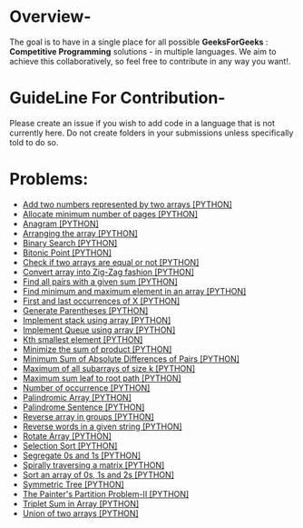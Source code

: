 # Overview-
The goal is to have in a single place for all possible **GeeksForGeeks** : **Competitive Programming** solutions - in multiple languages. We aim to achieve this collaboratively, so feel free to contribute in any way you want!.

# GuideLine For Contribution-
Please create an issue if you wish to add code in a language that is not currently here. Do not create folders in your submissions unless specifically told to do so.

# Problems:

- [Add two numbers represented by two arrays [PYTHON]](Add_two_numbers_represented_by_two_arrays.py)
- [Allocate minimum number of pages [PYTHON]](Allocate_minimum_number_of_pages.py)
- [Anagram [PYTHON]](Anagram.py)
- [Arranging the array [PYTHON]](Arranging_the_array.py)
- [Binary Search [PYTHON]](Binary_Search.py)
- [Bitonic Point [PYTHON]](Bitonic_Point.py)
- [Check if two arrays are equal or not [PYTHON]](Check_if_two_arrays_are_equal_or_not.py)
- [Convert array into Zig-Zag fashion [PYTHON]](Convert_array_into_Zig-Zag_fashion.py)
- [Find all pairs with a given sum [PYTHON]](Find_all_pairs_with_a_given_sum.py)
- [Find minimum and maximum element in an array [PYTHON]](Find_minimum_and_maximum_element_in_an_array.py)
- [First and last occurrences of X [PYTHON]](First_and_last_occurrences_of_X.py)
- [Generate Parentheses [PYTHON]](Generate_Parentheses.py)
- [Implement stack using array [PYTHON]](Implement_stack_using_array.py)
- [Implement Queue using array [PYTHON]](Implement_Queue_using_array.py)
- [Kth smallest element [PYTHON]](Kth_smallest_element.py)
- [Minimize the sum of product [PYTHON]](Minimize_the_sum_of_product.py)
- [Minimum Sum of Absolute Differences of Pairs [PYTHON]](Minimum_Sum_of_Absolute_Differences_of_Pairs.py)
- [Maximum of all subarrays of size k [PYTHON]](Maximum_of_all_subarrays_of_size_k.py)
- [Maximum sum leaf to root path [PYTHON]](Maximum_sum_leaf_to_root_path.py)
- [Number of occurrence [PYTHON]](Number_of_occurrence.py)
- [Palindromic Array [PYTHON]](Palindromic_Array.py)
- [Palindrome Sentence [PYTHON]](Palindrome_Sentence.py)
- [Reverse array in groups [PYTHON]](Reverse_array_in_groups.py)
- [Reverse words in a given string [PYTHON]](Reverse_words_in_a_given_string.py)
- [Rotate Array [PYTHON]](Rotate_Array.py)
- [Selection Sort [PYTHON]](Selection_Sort.py)
- [Segregate 0s and 1s [PYTHON]](Segregate_0s_and_1s.py)
- [Spirally traversing a matrix [PYTHON]](Spirally_traversing_a_matrix.py)
- [Sort an array of 0s, 1s and 2s [PYTHON]](Sort_an_array_of_0s_1s_and_2s.py)
- [Symmetric Tree [PYTHON]](Symmetric_Tree.py)
- [The Painter's Partition Problem-II [PYTHON]](The_Painter's_Partition_Problem-II.py)
- [Triplet Sum in Array [PYTHON]](Triplet_Sum_in_Array.py)
- [Union of two arrays [PYTHON]](Union_of_two_arrays.py)
